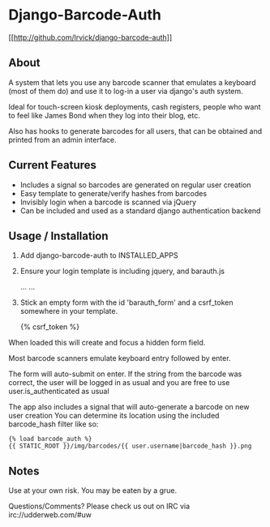 # Django-Barcode-Auth #
  
  [[http://github.com/lrvick/django-barcode-auth]]

## About ##

  A system that lets you use any barcode scanner that emulates a
  keyboard (most of them do) and use it to log-in a user via 
  django's auth system.
    
  Ideal for touch-screen kiosk deployments, cash registers, people
  who want to feel like James Bond when they log into their blog, etc.

  Also has hooks to generate barcodes for all users, that can 
  be obtained and printed from an admin interface.

## Current Features ##
 
  * Includes a signal so barcodes are generated on regular user creation
  * Easy template to generate/verify hashes from barcodes
  * Invisibly login when a barcode is scanned via jQuery
  * Can be included and used as a standard django authentication backend

## Usage / Installation ##

  1. Add django-barcode-auth to INSTALLED_APPS

  2. Ensure your login template is including jquery, and barauth.js

        <head>
          ...
          <script type="text/javascript" src="http://ajax.googleapis.com/ajax/libs/jquery/1.4.2/jquery.min.js"></script>
          <script type="text/javascript" src="{{ STATIC_URL }}js/barauth.js"></script>
          ...
        </head>

  3. Stick an empty form with the id 'barauth_form' and a csrf_token somewhere in your template.

        <form id="barauth_form" method="POST" action="">
          {% csrf_token %}
        </form>

  When loaded this will create and focus a hidden form field.
  
  Most barcode scanners emulate keyboard entry followed by enter.

  The form will auto-submit on enter. If the string from the barcode was correct, 
  the user will be logged in as usual and you are free to use user.is_authenticated 
  as usual

  The app also includes a signal that will auto-generate a barcode on new user creation
  You can determine its location using the included barcode_hash filter like so: 
    
    {% load barcode_auth %}
    {{ STATIC_ROOT }}/img/barcodes/{{ user.username|barcode_hash }}.png 
  
## Notes ##
    
  Use at your own risk. You may be eaten by a grue.

  Questions/Comments? Please check us out on IRC via irc://udderweb.com/#uw
